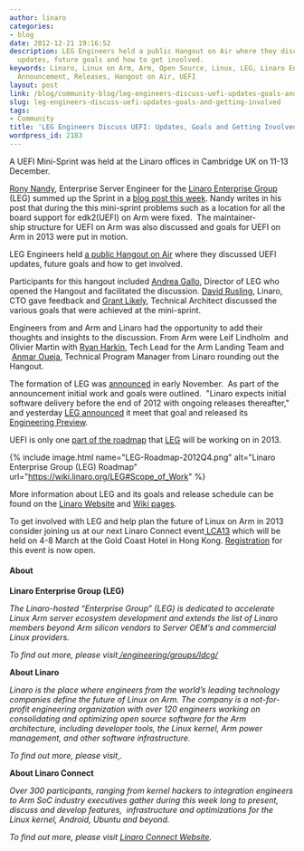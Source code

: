```yaml
---
author: linaro
categories:
- blog
date: 2012-12-21 19:16:52
description: LEG Engineers held a public Hangout on Air where they discussed UEFI
  updates, future goals and how to get involved.
keywords: Linaro, Linux on Arm, Arm, Open Source, Linux, LEG, Linaro Enterprise Group,
  Announcement, Releases, Hangout on Air, UEFI
layout: post
link: /blog/community-blog/leg-engineers-discuss-uefi-updates-goals-and-getting-involved/
slug: leg-engineers-discuss-uefi-updates-goals-and-getting-involved
tags:
- Community
title: 'LEG Engineers Discuss UEFI: Updates, Goals and Getting Involved'
wordpress_id: 2183
---
```


A UEFI Mini-Sprint was held at the Linaro offices in Cambridge UK on 11-13 December.

[Rony Nandy](/about/), Enterprise Server Engineer for the [Linaro Enterprise Group](/engineering/groups/ldcg/) (LEG) summed up the Sprint in a [blog post this week](/blog/uefi-mini-sprint-at-cambridge-from-11-13-dec-2012/). Nandy writes in his post that during the this mini-sprint problems such as a location for all the board support for edk2(UEFI) on Arm were fixed.  The maintainer-ship structure for UEFI on Arm was also discussed and goals for UEFI on Arm in 2013 were put in motion.

LEG Engineers held [a public Hangout on Air](http://youtu.be/hSnXW3DjQ4I) where they discussed UEFI updates, future goals and how to get involved.



Participants for this hangout included [Andrea Gallo](/about/), Director of LEG who opened the Hangout and facilitated the discussion. [David Rusling](/about/), Linaro, CTO gave feedback and [Grant Likely](/about/), Technical Architect discussed the various goals that were achieved at the mini-sprint.

Engineers from and Arm and Linaro had the opportunity to add their thoughts and insights to the discussion. From Arm were Leif Lindholm  and Olivier Martin with [Ryan Harkin](/about/), Tech Lead for the Arm Landing Team and  [Anmar Oueja](/about/), Technical Program Manager from Linaro rounding out the Hangout.

The formation of LEG was [announced](/news/industry-leaders-collaborate-to-accelerate-software-ecosystem-for-arm-servers-and-join-linaro/) in early November.  As part of the announcement initial work and goals were outlined.  "Linaro expects initial software delivery before the end of 2012 with ongoing releases thereafter," and yesterday [LEG announced](/blog/linaro-enterprise-group-leg-releases-its-12-12-engineering-preview/) it meet that goal and released its [Engineering Preview](https://wiki.linaro.org/LEG/Engineering/Releases/12.12).

UEFI is only one [part of the roadmap](https://wiki.linaro.org/LEG#Scope_of_Work) that [LEG](/engineering/groups/ldcg/) will be working on in 2013.

{% include image.html name="LEG-Roadmap-2012Q4.png" alt="Linaro Enterprise Group (LEG) Roadmap" url="https://wiki.linaro.org/LEG#Scope_of_Work" %}

More information about LEG and its goals and release schedule can be found on the [Linaro Website](/engineering/groups/ldcg/) and [Wiki pages](https://wiki.linaro.org/LEG).

To get involved with LEG and help plan the future of Linux on Arm in 2013 consider joining us at our next Linaro Connect event[ LCA13](http://connect.linaro.org) which will be held on 4-8 March at the Gold Coast Hotel in Hong Kong. [Registration](http://linaro.eventbrite.co.uk/) for this event is now open.


#### About


**Linaro Enterprise Group (LEG)**

_The Linaro-hosted “Enterprise Group” (LEG) is dedicated to accelerate Linux Arm server ecosystem development and extends the list of Linaro members beyond Arm silicon vendors to Server OEM’s and commercial Linux providers._

_To find out more, please visit[ ](/)[/engineering/groups/ldcg/](/engineering/groups/ldcg/)_

**About Linaro**

_Linaro is the place where engineers from the world’s leading technology companies define the future of Linux on Arm. The company is a not-for-profit engineering organization with over 120 engineers working on consolidating and optimizing open source software for the Arm architecture, including developer tools, the Linux kernel, Arm power management, and other software infrastructure._

_To find out more, please visit[ ](/)._

**About Linaro Connect**

_Over 300 participants, ranging from kernel hackers to integration engineers to Arm SoC industry executives gather during this week long to present, discuss and develop features,  infrastructure and optimizations for the Linux kernel, Android, Ubuntu and beyond._

_To find out more, please visit [Linaro Connect Website](http://connect.linaro.org)._